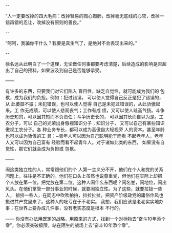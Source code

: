 --

“人一定要改掉的四大毛病：改掉轻易的掏心掏肺，改掉毫无底线的心软，改掉一错再错的忍让，改掉没有原则的善良。”

--

“呵呵，我骗你干什么？我要是真生气了，是绝对不会表现出来的。”

--

徐名远从此明白了一个道理，无论做任何事都要考虑清楚，后续造成的影响是否超出了自己的预料，如果波及到自己是否能够承受。

——

有许多的东西，只要我们对它们陷入 盲目性，缺乏自觉性，就可能成为我们的 包袱，成为我们的负担。例如：犯过错误， 可以使人觉得自己反正是犯了错误的，从 此萎靡不振；未犯错误，也可以使人觉得 自己是未犯过错误的，从此骄傲起来。工 作无成绩，可以使人悲观丧气；工作有成 绩，又可以使人趾高气扬。斗争历史短的，可以因其短而不负责任；斗争历史长的， 可以因其长而自以为是。工农分子，可以 自己的光荣出身傲视知识分子；知识分子， 又可以自己有某些知识傲视工农分子。各 种业务专长，都可以成为高傲自大轻视旁 人的资本。甚至年龄也可以成为骄傲的工 具；~青年人可以因为自己聪明能干而看 不起老年人，老年人又可以因为自己富有 经验而看不起青年人。对于诸如此类的东西， 如果没有自觉性，那它们就会成为负担或 包袱。

——

闹这类独立性的人，常常跟他们的个 人第一主义分不开，他们在个人和党的关系问题上，往往是不正确的。他们在口头上虽然也说尊重党，但他们在实际上却把 个人放在第一位，把党放在第二位。这种人闹什么东西呢？闹名誉，闹地位，闹出风头。在他们掌管一部分事业的时候，就要闹独立性。为了这些，就要拉拢一些人， 排挤一些人，在同志中吹吹拍拍，拉拉扯扯，把资产阶级政党的庸俗作风也搬进共产党里来了。这种人的吃亏在于不老实。 我想，我们应该是老老实实地办事；在世界上要办成几件事，没有老实态度是根本 不行的。

——
你没有办法用既定的战略，用原来的方式，找到一个对标物去“奋斗10年添个零”，你必须突破极限，站在陌生的战场上去“奋斗10年添个零”。
